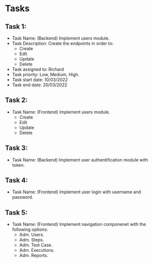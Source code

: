 # Tasks

## Task 1: 
* Task Name: (Backend) Implement users module.
* Task Description: Create the endpoints in order to:
  * Create
  * Edit
  * Update
  * Delete
* Task assigned to: Richard
* Task priority: Low, Medium, High.
* Task start date: 10/03/2022
* Task end date: 20/03/2022

## Task 2: 
* Task Name: (Frontend) Implement users module.
  * Create
  * Edit
  * Update
  * Delete

## Task 3: 
* Task Name: (Backend) Implement user authentification module with token.

## Task 4: 
* Task Name: (Frontend) Implement user login with username and password.

## Task 5: 
* Task Name: (Frontend) Implement navigation componenet with the following options:
  * Adm. Users.
  * Adm. Steps.
  * Adm. Test Case.
  * Adm. Executions.
  * Adm. Reports.
